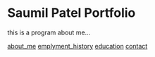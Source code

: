 # Saumil Patel Portfolio

this is a program about me... 

[about_me](index)
[emplyment_history](employment)
[education](myeducation)
[contact](contact)
